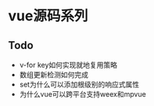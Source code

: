 # vue源码系列
## Todo
+ v-for key如何实现就地复用策略
+ 数组更新检测如何完成
+ set为什么可以添加根级别的响应式属性
+ 为什么vue可以跨平台支持weex和mpvue
